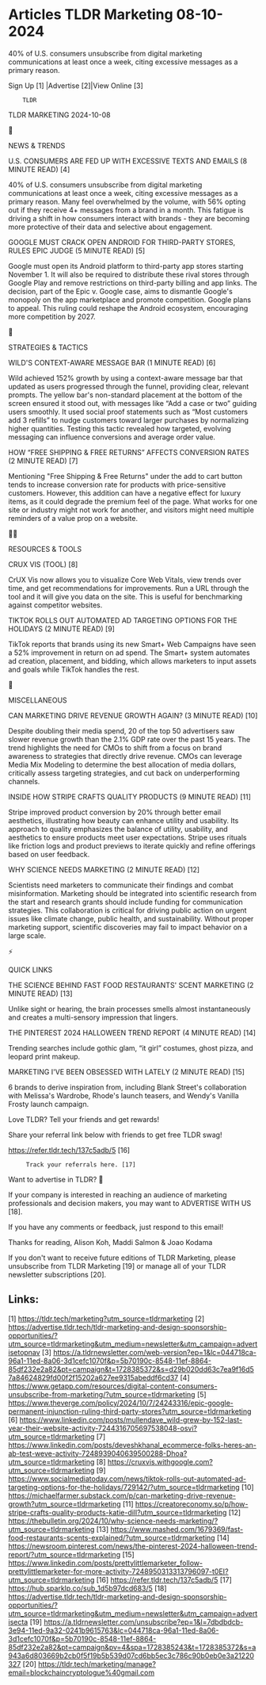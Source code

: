 # Articles TLDR Marketing 08-10-2024

40% of U.S. consumers unsubscribe from digital marketing
communications at least once a week, citing excessive messages as a
primary reason.  

 Sign Up [1] |Advertise [2]|View Online [3] 

		TLDR 

TLDR MARKETING 2024-10-08

📱 

NEWS & TRENDS

 U.S. CONSUMERS ARE FED UP WITH EXCESSIVE TEXTS AND EMAILS (8 MINUTE
READ) [4] 

 40% of U.S. consumers unsubscribe from digital marketing
communications at least once a week, citing excessive messages as a
primary reason. Many feel overwhelmed by the volume, with 56% opting
out if they receive 4+ messages from a brand in a month. This fatigue
is driving a shift in how consumers interact with brands - they are
becoming more protective of their data and selective about engagement.


 GOOGLE MUST CRACK OPEN ANDROID FOR THIRD-PARTY STORES, RULES EPIC
JUDGE (5 MINUTE READ) [5] 

 Google must open its Android platform to third-party app stores
starting November 1. It will also be required to distribute these
rival stores through Google Play and remove restrictions on
third-party billing and app links. The decision, part of the Epic v.
Google case, aims to dismantle Google's monopoly on the app
marketplace and promote competition. Google plans to appeal. This
ruling could reshape the Android ecosystem, encouraging more
competition by 2027. 

🚀 

STRATEGIES & TACTICS

 WILD'S CONTEXT-AWARE MESSAGE BAR (1 MINUTE READ) [6] 

 Wild achieved 152% growth by using a context-aware message bar that
updated as users progressed through the funnel, providing clear,
relevant prompts. The yellow bar's non-standard placement at the
bottom of the screen ensured it stood out, with messages like “Add a
case or two” guiding users smoothly. It used social proof statements
such as “Most customers add 3 refills” to nudge customers toward
larger purchases by normalizing higher quantities. Testing this tactic
revealed how targeted, evolving messaging can influence conversions
and average order value. 

 HOW “FREE SHIPPING & FREE RETURNS” AFFECTS CONVERSION RATES (2
MINUTE READ) [7] 

 Mentioning "Free Shipping & Free Returns" under the add to cart
button tends to increase conversion rate for products with
price-sensitive customers. However, this addition can have a negative
effect for luxury items, as it could degrade the premium feel of the
page. What works for one site or industry might not work for another,
and visitors might need multiple reminders of a value prop on a
website. 

🧑‍💻 

RESOURCES & TOOLS

 CRUX VIS (TOOL) [8] 

 CrUX Vis now allows you to visualize Core Web Vitals, view trends
over time, and get recommendations for improvements. Run a URL through
the tool and it will give you data on the site. This is useful for
benchmarking against competitor websites. 

 TIKTOK ROLLS OUT AUTOMATED AD TARGETING OPTIONS FOR THE HOLIDAYS (2
MINUTE READ) [9] 

 TikTok reports that brands using its new Smart+ Web Campaigns have
seen a 52% improvement in return on ad spend. The Smart+ system
automates ad creation, placement, and bidding, which allows marketers
to input assets and goals while TikTok handles the rest. 

🎁 

MISCELLANEOUS

 CAN MARKETING DRIVE REVENUE GROWTH AGAIN? (3 MINUTE READ) [10] 

 Despite doubling their media spend, 20 of the top 50 advertisers saw
slower revenue growth than the 2.1% GDP rate over the past 15 years.
The trend highlights the need for CMOs to shift from a focus on brand
awareness to strategies that directly drive revenue. CMOs can leverage
Media Mix Modeling to determine the best allocation of media dollars,
critically assess targeting strategies, and cut back on
underperforming channels. 

 INSIDE HOW STRIPE CRAFTS QUALITY PRODUCTS (9 MINUTE READ) [11] 

 Stripe improved product conversion by 20% through better email
aesthetics, illustrating how beauty can enhance utility and usability.
Its approach to quality emphasizes the balance of utility, usability,
and aesthetics to ensure products meet user expectations. Stripe uses
rituals like friction logs and product previews to iterate quickly and
refine offerings based on user feedback. 

 WHY SCIENCE NEEDS MARKETING (2 MINUTE READ) [12] 

 Scientists need marketers to communicate their findings and combat
misinformation. Marketing should be integrated into scientific
research from the start and research grants should include funding for
communication strategies. This collaboration is critical for driving
public action on urgent issues like climate change, public health, and
sustainability. Without proper marketing support, scientific
discoveries may fail to impact behavior on a large scale. 

⚡ 

QUICK LINKS

 THE SCIENCE BEHIND FAST FOOD RESTAURANTS' SCENT MARKETING (2 MINUTE
READ) [13] 

 Unlike sight or hearing, the brain processes smells almost
instantaneously and creates a multi-sensory impression that lingers. 

 THE PINTEREST 2024 HALLOWEEN TREND REPORT (4 MINUTE READ) [14] 

 Trending searches include gothic glam, “it girl” costumes, ghost
pizza, and leopard print makeup. 

 MARKETING I'VE BEEN OBSESSED WITH LATELY (2 MINUTE READ) [15] 

 6 brands to derive inspiration from, including Blank Street's
collaboration with Melissa's Wardrobe, Rhode's launch teasers, and
Wendy's Vanilla Frosty launch campaign. 

Love TLDR? Tell your friends and get rewards!

 Share your referral link below with friends to get free TLDR swag! 

 https://refer.tldr.tech/137c5adb/5 [16] 

		 Track your referrals here. [17] 

Want to advertise in TLDR? 📰

 If your company is interested in reaching an audience of marketing
professionals and decision makers, you may want to ADVERTISE WITH US
[18]. 

 If you have any comments or feedback, just respond to this email! 

Thanks for reading, 
Alison Koh, Maddi Salmon & Joao Kodama 

If you don't want to receive future editions of TLDR Marketing, please
unsubscribe from TLDR Marketing [19] or manage all of your TLDR
newsletter subscriptions [20]. 

 

Links:
------
[1] https://tldr.tech/marketing?utm_source=tldrmarketing
[2] https://advertise.tldr.tech/tldr-marketing-and-design-sponsorship-opportunities/?utm_source=tldrmarketing&utm_medium=newsletter&utm_campaign=advertisetopnav
[3] https://a.tldrnewsletter.com/web-version?ep=1&lc=044718ca-96a1-11ed-8a06-3d1cefc1070f&p=5b70190c-8548-11ef-8864-85df232e2a82&pt=campaign&t=1728385372&s=d29b020dd63c7ea9f16d57a84624829fd00f2f15202a627ee9315abeddf6cd37
[4] https://www.getapp.com/resources/digital-content-consumers-unsubscribe-from-marketing/?utm_source=tldrmarketing
[5] https://www.theverge.com/policy/2024/10/7/24243316/epic-google-permanent-injunction-ruling-third-party-stores?utm_source=tldrmarketing
[6] https://www.linkedin.com/posts/mullendave_wild-grew-by-152-last-year-their-website-activity-7244316705697538048-osvi?utm_source=tldrmarketing
[7] https://www.linkedin.com/posts/deveshkhanal_ecommerce-folks-heres-an-ab-test-weve-activity-7248939040639500288-Dhoa?utm_source=tldrmarketing
[8] https://cruxvis.withgoogle.com?utm_source=tldrmarketing
[9] https://www.socialmediatoday.com/news/tiktok-rolls-out-automated-ad-targeting-options-for-the-holidays/729142/?utm_source=tldrmarketing
[10] https://michaelfarmer.substack.com/p/can-marketing-drive-revenue-growth?utm_source=tldrmarketing
[11] https://creatoreconomy.so/p/how-stripe-crafts-quality-products-katie-dill?utm_source=tldrmarketing
[12] https://thebulletin.org/2024/10/why-science-needs-marketing/?utm_source=tldrmarketing
[13] https://www.mashed.com/1679369/fast-food-restaurants-scents-explained/?utm_source=tldrmarketing
[14] https://newsroom.pinterest.com/news/the-pinterest-2024-halloween-trend-report/?utm_source=tldrmarketing
[15] https://www.linkedin.com/posts/prettylittlemarketer_follow-prettylittlemarketer-for-more-activity-7248950313313796097-t0EI?utm_source=tldrmarketing
[16] https://refer.tldr.tech/137c5adb/5
[17] https://hub.sparklp.co/sub_1d5b97dcd683/5
[18] https://advertise.tldr.tech/tldr-marketing-and-design-sponsorship-opportunities/?utm_source=tldrmarketing&utm_medium=newsletter&utm_campaign=advertisecta
[19] https://a.tldrnewsletter.com/unsubscribe?ep=1&l=7dbdbdcb-3e94-11ed-9a32-0241b9615763&lc=044718ca-96a1-11ed-8a06-3d1cefc1070f&p=5b70190c-8548-11ef-8864-85df232e2a82&pt=campaign&pv=4&spa=1728385243&t=1728385372&s=a943a6d803669b2cb0f5f19b5b539d07cd6bb5ec3c786c90b0eb0e3a21220327
[20] https://tldr.tech/marketing/manage?email=blockchaincryptologue%40gmail.com